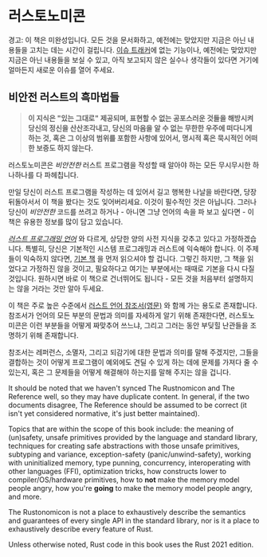 # 러스토노미콘

<div class="warning">

경고:
이 책은 미완성입니다.
모든 것을 문서화하고, 예전에는 맞았지만 지금은 아닌 내용들을 고치는 데는 시간이 걸립니다.
[이슈 트래커]에 없는 기능이나, 예전에는 맞았지만 지금은 아닌 내용들을 보실 수 있고, 아직 보고되지 않은 실수나 생각들이 있다면 거기에 얼마든지 새로운 이슈를 열어 주세요.

</div>

[이슈 트래커]: https://github.com/nomicon-kr/nomicon-kr.github.io/issues

## 비안전 러스트의 흑마법들

> **이 지식은 "있는 그대로" 제공되며, 표현할 수 없는 공포스러운 것들을 해방시켜 당신의 정신을 산산조각내고, 당신의 마음을 알 수 없는 무한한 우주에 떠다니게 하는 것, 혹은 그 이상의 범위를 포함한 사항에 있어서, 명시적 혹은 묵시적인 어떠한 보증도 하지 않는다.**

러스토노미콘은 *비안전한* 러스트 프로그램을 작성할 때 알아야 하는 모든 무시무시한 하나하나를 다 파헤칩니다.

만일 당신이 러스트 프로그램을 작성하는 데 있어서 길고 행복한 나날을 바란다면, 당장 뒤돌아서서 이 책을 봤다는 것도 잊어버리세요. 이것이 필수적인 것은 아닙니다. 
그러나 당신이 *비안전한* 코드를 쓰려고 하거나 - 아니면 그냥 언어의 속을 파 보고 싶다면 - 이 책은 유용한 정보를 많이 담고 있습니다.

*[러스트 프로그래밍 언어][trpl]* 와 다르게, 상당한 양의 사전 지식을 갖추고 있다고 가정하겠습니다. 특별히, 당신은 기본적인 시스템 프로그래밍과 러스트에 익숙해야 합니다. 이 주제들이 익숙하지 않다면, [기본 책][trpl] 을 먼저 읽으셔야 할 겁니다. 그렇긴 하지만, 그 책을 읽었다고 가정하진 않을 것이고, 필요하다고 여기는 부분에서는 때때로 기본을 다시 다질 것입니다. 원하시면 바로 이 책으로 건너뛰어도 됩니다 - 모든 것을 처음부터 설명하지는 않을 거라는 것만 알아 두세요.

이 책은 주로 높은 수준에서 [러스트 언어 참조서(영문)][ref] 와 함께 가는 용도로 존재합니다. 참조서가 언어의 모든 부분의 문법과 의미를 자세하게 알기 위해 존재한다면, 러스토노미콘은 이런 부분들을 어떻게 짜맞추어 쓰느냐, 그리고 그러는 동안 부딪힐 난관들을 조명하기 위해 존재합니다. 

참조서는 레퍼런스, 소멸자, 그리고 되감기에 대한 문법과 의미를 말해 주겠지만, 그들을 결합하는 것이 어떻게 프로그램이 예외에도 견딜 수 있게 하는 데에 문제를 가져다 줄 수 있는지, 혹은 그 문제들을 어떻게 해결해야 하는지를 말해 주지는 않을 겁니다.



It should be noted that we haven't synced The Rustnomicon and The Reference well, so they may have duplicate content.
In general, if the two documents disagree, The Reference should be assumed to be correct (it isn't yet considered normative, it's just better maintained).

Topics that are within the scope of this book include: the meaning of (un)safety, unsafe primitives provided by the language and standard library, techniques for creating safe abstractions with those unsafe primitives, subtyping and variance, exception-safety (panic/unwind-safety), working with uninitialized memory, type punning, concurrency, interoperating with other languages (FFI), optimization tricks, how constructs lower to compiler/OS/hardware primitives, how to **not** make the memory model people angry, how you're **going** to make the memory model people angry, and more.

The Rustonomicon is not a place to exhaustively describe the semantics and guarantees of every single API in the standard library, nor is it a place to exhaustively describe every feature of Rust.

Unless otherwise noted, Rust code in this book uses the Rust 2021 edition.

[trpl]: https://doc.rust-kr.org
[ref]: https://doc.rust-lang.org/reference/index.html
